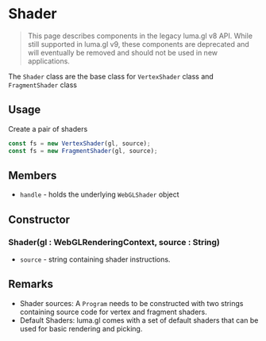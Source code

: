 # Shader

> This page describes components in the legacy luma.gl v8 API. While still supported in luma.gl v9, these components are deprecated and will eventually be removed and should not be used in new applications.

The `Shader` class are the base class for `VertexShader` class and `FragmentShader` class

## Usage

Create a pair of shaders

```js
const fs = new VertexShader(gl, source);
const fs = new FragmentShader(gl, source);
```

## Members

- `handle` - holds the underlying `WebGLShader` object

## Constructor

### Shader(gl : WebGLRenderingContext, source : String)

- `source` - string containing shader instructions.

## Remarks

- Shader sources: A `Program` needs to be constructed with two strings containing source code for vertex and fragment shaders.
- Default Shaders: luma.gl comes with a set of default shaders that can be used for basic rendering and picking.
